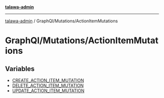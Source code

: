 [**talawa-admin**](../../../README.md)

***

[talawa-admin](../../../modules.md) / GraphQl/Mutations/ActionItemMutations

# GraphQl/Mutations/ActionItemMutations

## Variables

- [CREATE\_ACTION\_ITEM\_MUTATION](variables/CREATE_ACTION_ITEM_MUTATION.md)
- [DELETE\_ACTION\_ITEM\_MUTATION](variables/DELETE_ACTION_ITEM_MUTATION.md)
- [UPDATE\_ACTION\_ITEM\_MUTATION](variables/UPDATE_ACTION_ITEM_MUTATION.md)
